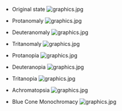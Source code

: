 * Original state
![graphics.jpg](https://bitbucket.org/imhicihu/branding/issues/attachments/2/imhicihu/branding/1631323077.07/2/Untitled.jpg)

* Protanomaly
![graphics.jpg](https://bitbucket.org/imhicihu/branding/issues/attachments/2/imhicihu/branding/1631315355.0/2/Protanomaly.jpg)

* Deuteranomaly
![graphics.jpg](https://bitbucket.org/imhicihu/branding/issues/attachments/2/imhicihu/branding/1631315354.91/2/Deuteranomaly.jpg)

* Tritanomaly
![graphics.jpg](https://bitbucket.org/imhicihu/branding/issues/attachments/2/imhicihu/branding/1631315355.18/2/Tritanomaly.jpg)

* Protanopia
![graphics.jpg](https://bitbucket.org/imhicihu/branding/issues/attachments/2/imhicihu/branding/1631315355.09/2/Protanopia.jpg)

* Deuteranopia
![graphics.jpg](https://bitbucket.org/imhicihu/branding/issues/attachments/2/imhicihu/branding/1631321979.33/2/Deuteranopia.jpg)

* Tritanopia
![graphics.jpg](https://bitbucket.org/imhicihu/branding/issues/attachments/2/imhicihu/branding/1631315355.28/2/Tritanopia.jpg)

* Achromatopsia
![graphics.jpg](https://bitbucket.org/imhicihu/branding/issues/attachments/2/imhicihu/branding/1631315354.63/2/Achromatopsia.jpg)

* Blue Cone Monochromacy
![graphics.jpg](https://bitbucket.org/imhicihu/branding/issues/attachments/2/imhicihu/branding/1631315354.81/2/Blue_Cone_Monochromacy.jpg)